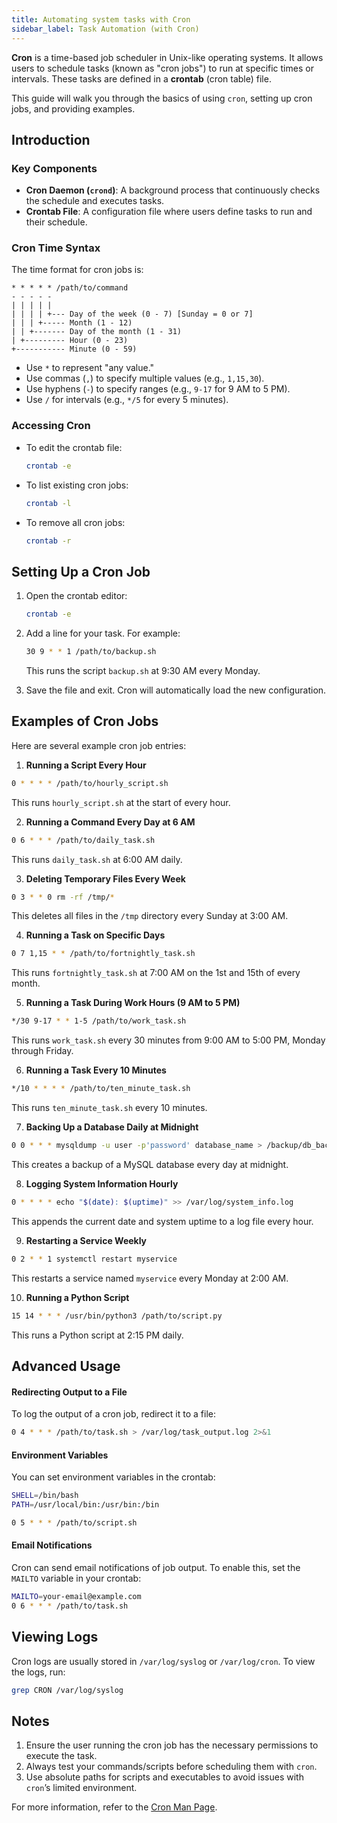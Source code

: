 ```yaml
---
title: Automating system tasks with Cron
sidebar_label: Task Automation (with Cron)
---
```


**Cron** is a time-based job scheduler in Unix-like operating systems. It allows users to schedule tasks (known as "cron jobs") to run at specific times or intervals. These tasks are defined in a **crontab** (cron table) file.

This guide will walk you through the basics of using `cron`, setting up cron jobs, and providing examples.

## Introduction

### Key Components

- **Cron Daemon (`crond`)**: A background process that continuously checks the schedule and executes tasks.
- **Crontab File**: A configuration file where users define tasks to run and their schedule.

### Cron Time Syntax

The time format for cron jobs is:

```plaintext
* * * * * /path/to/command
- - - - -
| | | | |
| | | | +--- Day of the week (0 - 7) [Sunday = 0 or 7]
| | | +----- Month (1 - 12)
| | +------- Day of the month (1 - 31)
| +--------- Hour (0 - 23)
+----------- Minute (0 - 59)
```

- Use `*` to represent "any value."
- Use commas (`,`) to specify multiple values (e.g., `1,15,30`).
- Use hyphens (`-`) to specify ranges (e.g., `9-17` for 9 AM to 5 PM).
- Use `/` for intervals (e.g., `*/5` for every 5 minutes).

### Accessing Cron

- To edit the crontab file:
  ```bash
  crontab -e
  ```
- To list existing cron jobs:
  ```bash
  crontab -l
  ```
- To remove all cron jobs:
  ```bash
  crontab -r
  ```

## Setting Up a Cron Job

1. Open the crontab editor:
   ```bash
   crontab -e
   ```

2. Add a line for your task. For example:
   ```bash
   30 9 * * 1 /path/to/backup.sh
   ```
   This runs the script `backup.sh` at 9:30 AM every Monday.

3. Save the file and exit. Cron will automatically load the new configuration.

## Examples of Cron Jobs

Here are several example cron job entries:

1. **Running a Script Every Hour**

```bash
0 * * * * /path/to/hourly_script.sh
```
This runs `hourly_script.sh` at the start of every hour.

2. **Running a Command Every Day at 6 AM**

```bash
0 6 * * * /path/to/daily_task.sh
```
This runs `daily_task.sh` at 6:00 AM daily.

3. **Deleting Temporary Files Every Week**

```bash
0 3 * * 0 rm -rf /tmp/*
```
This deletes all files in the `/tmp` directory every Sunday at 3:00 AM.

4. **Running a Task on Specific Days**

```bash
0 7 1,15 * * /path/to/fortnightly_task.sh
```
This runs `fortnightly_task.sh` at 7:00 AM on the 1st and 15th of every month.

5. **Running a Task During Work Hours (9 AM to 5 PM)**

```bash
*/30 9-17 * * 1-5 /path/to/work_task.sh
```
This runs `work_task.sh` every 30 minutes from 9:00 AM to 5:00 PM, Monday through Friday.

6. **Running a Task Every 10 Minutes**
   
```bash
*/10 * * * * /path/to/ten_minute_task.sh
```
This runs `ten_minute_task.sh` every 10 minutes.

7. **Backing Up a Database Daily at Midnight**
   
```bash
0 0 * * * mysqldump -u user -p'password' database_name > /backup/db_backup.sql
```
This creates a backup of a MySQL database every day at midnight.

8. **Logging System Information Hourly**
   
```bash
0 * * * * echo "$(date): $(uptime)" >> /var/log/system_info.log
```
This appends the current date and system uptime to a log file every hour.

9. **Restarting a Service Weekly**

```bash
0 2 * * 1 systemctl restart myservice
```
This restarts a service named `myservice` every Monday at 2:00 AM.

10.  **Running a Python Script**

```bash
15 14 * * * /usr/bin/python3 /path/to/script.py
```
This runs a Python script at 2:15 PM daily.

## Advanced Usage

#### Redirecting Output to a File

To log the output of a cron job, redirect it to a file:
```bash
0 4 * * * /path/to/task.sh > /var/log/task_output.log 2>&1
```

#### Environment Variables

You can set environment variables in the crontab:
```bash
SHELL=/bin/bash
PATH=/usr/local/bin:/usr/bin:/bin

0 5 * * * /path/to/script.sh
```

#### Email Notifications

Cron can send email notifications of job output. To enable this, set the `MAILTO` variable in your crontab:
```bash
MAILTO=your-email@example.com
0 6 * * * /path/to/task.sh
```

## Viewing Logs

Cron logs are usually stored in `/var/log/syslog` or `/var/log/cron`. To view the logs, run:
```bash
grep CRON /var/log/syslog
```

## Notes

1. Ensure the user running the cron job has the necessary permissions to execute the task.
2. Always test your commands/scripts before scheduling them with `cron`.
3. Use absolute paths for scripts and executables to avoid issues with `cron`’s limited environment.

For more information, refer to the [Cron Man Page](https://man7.org/linux/man-pages/man5/crontab.5.html).

